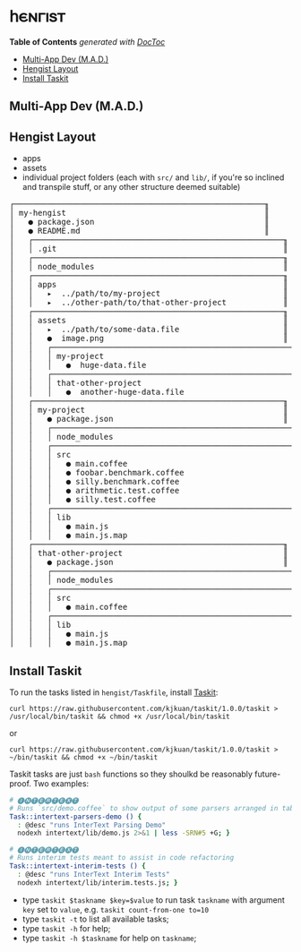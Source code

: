 
# 𐌷𐌴𐌽𐌲𐌹𐍃𐍄

<!-- START doctoc generated TOC please keep comment here to allow auto update -->
<!-- DON'T EDIT THIS SECTION, INSTEAD RE-RUN doctoc TO UPDATE -->
**Table of Contents**  *generated with [DocToc](https://github.com/thlorenz/doctoc)*

- [Multi-App Dev (M.A.D.)](#multi-app-dev-mad)
- [Hengist Layout](#hengist-layout)
- [Install Taskit](#install-taskit)

<!-- END doctoc generated TOC please keep comment here to allow auto update -->



## Multi-App Dev (M.A.D.)

## Hengist Layout

* apps
* assets
* individual project folders (each with `src/` and `lib/`, if you're so inclined and transpile stuff, or any
  other structure deemed suitable)

<pre>
┌─────────────────────────────────────────────────────╖
│ my-hengist                                          ║
│   ● package.json                                    ║
│   ● README.md                                       ║
│   ┌─────────────────────────────────────────────────────╖
│   │ .git                                                ║
│   ┌─────────────────────────────────────────────────────╖
│   │ node_modules                                        ║
│   ┌─────────────────────────────────────────────────────╖
│   │ apps                                                ║
│   │   ▸  ../path/to/my-project                          ║
│   │   ▸  ../other-path/to/that-other-project            ║
│   ┌─────────────────────────────────────────────────────╖
│   │ assets                                              ║
│   │   ▸  ../path/to/some-data.file                      ║
│   │   ●  image.png                                      ║
│   │   ┌─────────────────────────────────────────────────────╖
│   │   │ my-project                                          ║
│   │   │   ●  huge-data.file                                 ║
│   │   ┌─────────────────────────────────────────────────────╖
│   │   │ that-other-project                                  ║
│   │   │   ●  another-huge-data.file                         ║
│   ┌─────────────────────────────────────────────────────╖
│   │ my-project                                          ║
│   │   ● package.json                                    ║
│   │   ┌─────────────────────────────────────────────────────╖
│   │   │ node_modules                                        ║
│   │   ┌─────────────────────────────────────────────────────╖
│   │   │ src                                                 ║
│   │   │   ● main.coffee                                     ║
│   │   │   ● foobar.benchmark.coffee                         ║
│   │   │   ● silly.benchmark.coffee                          ║
│   │   │   ● arithmetic.test.coffee                          ║
│   │   │   ● silly.test.coffee                               ║
│   │   ┌─────────────────────────────────────────────────────╖
│   │   │ lib                                                 ║
│   │   │   ● main.js                                         ║
│   │   │   ● main.js.map                                     ║
│   ┌─────────────────────────────────────────────────────╖
│   │ that-other-project                                  ║
│   │   ● package.json                                    ║
│   │   ┌─────────────────────────────────────────────────────╖
│   │   │ node_modules                                        ║
│   │   ┌─────────────────────────────────────────────────────╖
│   │   │ src                                                 ║
│   │   │   ● main.coffee                                     ║
│   │   ┌─────────────────────────────────────────────────────╖
│   │   │ lib                                                 ║
│   │   │   ● main.js                                         ║
│   │   │   ● main.js.map                                     ║
</pre>

## Install Taskit

To run the tasks listed in `hengist/Taskfile`, install [Taskit](https://github.com/kjkuan/taskit):

```
curl https://raw.githubusercontent.com/kjkuan/taskit/1.0.0/taskit > /usr/local/bin/taskit && chmod +x /usr/local/bin/taskit
```

or

```
curl https://raw.githubusercontent.com/kjkuan/taskit/1.0.0/taskit > ~/bin/taskit && chmod +x ~/bin/taskit
```

Taskit tasks are just `bash` functions so they shoulkd be reasonably future-proof. Two examples:

```bash
# 🅘🅝🅣🅔🅡🅣🅔🅧🅣
# Runs `src/demo.coffee` to show output of some parsers arranged in tables
Task::intertext-parsers-demo () {
  : @desc "runs InterText Parsing Demo"
  nodexh intertext/lib/demo.js 2>&1 | less -SRN#5 +G; }

# 🅘🅝🅣🅔🅡🅣🅔🅧🅣
# Runs interim tests meant to assist in code refactoring
Task::intertext-interim-tests () {
  : @desc "runs InterText Interim Tests"
  nodexh intertext/lib/interim.tests.js; }
```

* type `taskit $taskname $key=$value` to run task `taskname` with argument `key` set to `value`,
  e.g. `taskit count-from-one to=10`
* type `taskit -t` to list all available tasks;
* type `taskit -h` for help;
* type `taskit -h $taskname` for help on `taskname`;







